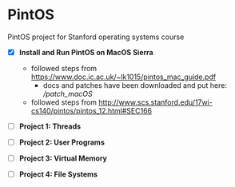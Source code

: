 # PintOS
PintOS project for Stanford operating systems course

- [x] **Install and Run PintOS on MacOS Sierra**
  * followed steps from https://www.doc.ic.ac.uk/~lk1015/pintos_mac_guide.pdf
    * docs and patches have been downloaded and put here: */patch_macOS*
  * followed steps from http://www.scs.stanford.edu/17wi-cs140/pintos/pintos_12.html#SEC166 

- [ ] **Project 1: Threads**

- [ ] **Project 2: User Programs**

- [ ] **Project 3: Virtual Memory**

- [ ] **Project 4: File Systems**
  

